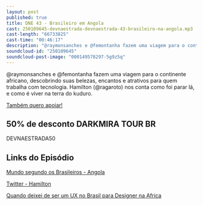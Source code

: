 ```yaml
---
layout: post
published: true
title: DNE 43 - Brasileiro em Angola
cast: 250109645-devnaestrada-devnaestrada-43-brasileiro-na-angola.mp3
cast-length: "66733825"
cast-time: "00:46:17"
description: "@raymonsanches e @femontanha fazem uma viagem para o continente africano, descobrindo suas belezas, encantos e atrativos para quem trabalha com tecnologia. Hamilton (@ragaroto) nos conta como foi parar lá, e como é viver na terra do kuduro."
soundcloud-id: "250109645"
soundcloud-post-image: "000149578297-5g9z5q"
---
```


@raymonsanches e @femontanha fazem uma viagem para o continente africano, descobrindo suas belezas, encantos e atrativos para quem trabalha com tecnologia. Hamilton (@ragaroto) nos conta como foi parar lá, e como é viver na terra do kuduro.

<a href="http://www.apoia.se/devnaestrada" class="btn">
  Também quero apoiar!
</a>

<h2>50% de desconto DARKMIRA TOUR BR</h2>
DEVNAESTRADA50

<h2>Links do Episódio</h2>

[Mundo segundo os Brasileiros - Angola](https://www.youtube.com/watch?v=lbr5JxXEQvM)

[Twitter - Hamilton](http://twitter.com/ragaroto)

[Quando deixei de ser um UX no Brasil para Designer na Africa](https://medium.com/@ragaroto/quando-deixei-de-ser-ux-no-brasil-para-ser-um-designer-na-africa-e64c59e19c12)
